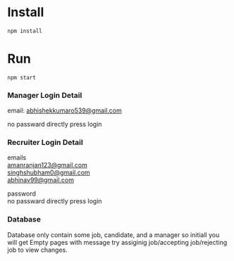 # Install
	npm install
# Run
	npm start

### Manager Login Detail                                     

email: abhishekkumaro539@gmail.com

no passward directly press login

### Recruiter Login Detail

emails                                                       
	amanranjan123@gmail.com                                           
	singhshubham0@gmail.com                                        
	abhinav99@gmail.com                                                        
	
password                                 
	no passward directly press login

### Database
Database only contain some job, candidate, and a manager so initiall you will get Empty pages with message try assiginig job/accepting job/rejecting job to view changes.
